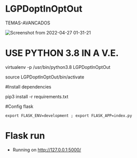 # LGPDoptInOptOut
TEMAS-AVANCADOS

![Screenshot from 2022-04-27 01-31-21](https://user-images.githubusercontent.com/54047352/165441157-5dfd32f0-fa09-41ea-82b9-3c9c73636201.png)

# USE PYTHON 3.8 IN A V.E.
virtualenv -p /usr/bin/python3.8 LGPDoptInOptOut

source LGPDoptInOptOut/bin/activate

#Install dependencies

pip3 install -r requirements.txt

#Config flask

    export FLASK_ENV=development ; export FLASK_APP=index.py



# Flask run

* Running on http://127.0.0.1:5000/
